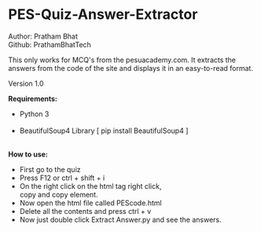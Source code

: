 # PES-Quiz-Answer-Extractor
Author: Pratham Bhat    <br />
Github: PrathamBhatTech

This only works for MCQ's from the pesuacademy.com.
It extracts the answers from the code of the site
and displays it in an easy-to-read format.

Version 1.0

**Requirements:**   <br />
<ul>
    <li> Python 3</li>      <br />
    <li> BeautifulSoup4 Library    [ pip install BeautifulSoup4 ]</li>      <br />
</ul>

**How to use:**<br />
<ul>
    <li> First go to the quiz      <br />
    <li> Press F12 or ctrl + shift + i     <br />
    <li> On the right click on the html tag right click,     <br />
      copy and copy element.        <br />
    <li> Now open the html file called PEScode.html        <br />
    <li> Delete all the contents and press ctrl + v        <br />
    <li> Now just double click Extract Answer.py and see the answers.      <br />
</ul>
